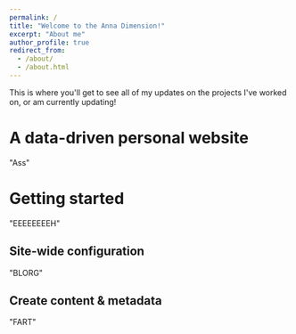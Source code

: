 ```yaml
---
permalink: /
title: "Welcome to the Anna Dimension!"
excerpt: "About me"
author_profile: true
redirect_from: 
  - /about/
  - /about.html
---
```


This is where you'll get to see all of my updates on the projects I've worked on, or am currently updating!

A data-driven personal website
======
"Ass"

Getting started
======
"EEEEEEEEH"

Site-wide configuration
------
"BLORG"

Create content & metadata
------
"FART"